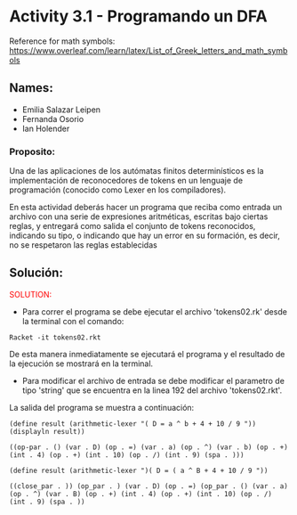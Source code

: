 # Activity 3.1 - Programando un DFA

Reference for math symbols:
https://www.overleaf.com/learn/latex/List_of_Greek_letters_and_math_symbols

## Names:
- Emilia Salazar Leipen
- Fernanda Osorio
- Ian Holender 


### Proposito:
Una de las aplicaciones de los autómatas finitos determinísticos es la implementación de reconocedores de tokens en un lenguaje de programación (conocido como Lexer en los compiladores).

En esta actividad deberás hacer un programa que reciba como entrada un archivo con una serie de expresiones aritméticas, escritas bajo ciertas reglas, y entregará como salida el conjunto de tokens reconocidos, indicando su tipo, o indicando que hay un error en su formación, es decir, no se respetaron las reglas establecidas

## Solución:
<span style="color:red;">SOLUTION:</span>
- Para correr el programa se debe ejecutar el archivo 'tokens02.rk' desde la terminal con el comando: 


```Racket -it tokens02.rkt ```



De esta manera inmediatamente se ejecutará el programa y el resultado de la ejecución se mostrará en la terminal. 

- Para modificar el archivo de entrada se debe modificar el parametro de tipo 'string' que se encuentra en la linea 192 del archivo 'tokens02.rkt'.

La salida del programa se muestra a continuación:


```(define result (arithmetic-lexer "( D = a ^ b + 4 + 10 / 9 ")) (displayln result))```

```((op-par . () (var . D) (op . =) (var . a) (op . ^) (var . b) (op . +) (int . 4) (op . +) (int . 10) (op . /) (int . 9) (spa . ))) ```

```(define result (arithmetic-lexer ")( D = ( a ^ B + 4 + 10 / 9 "))```

```((close_par . )) (op_par . ) (var . D) (op . =) (op_par . () (var . a) (op . ^) (var . B) (op . +) (int . 4) (op . +) (int . 10) (op . /) (int . 9) (spa . ))```